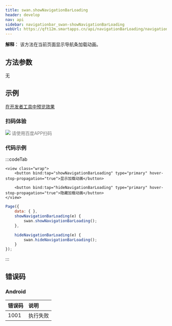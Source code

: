 ```yaml
---
title: swan.showNavigationBarLoading
header: develop
nav: api
sidebar: navigationbar_swan-showNavigationBarLoading
webUrl: https://qft12m.smartapps.cn/api/navigationBarLoading/navigationBarLoading
---
```


**解释**： 该方法在当前页面显示导航条加载动画。

## 方法参数 

无

## 示例

<a href="swanide://fragment/072bca954324649b05962f16c9d69de61574136587133" title="在开发者工具中预览效果" target="_self">在开发者工具中预览效果</a>

### 扫码体验

<div class='scan-code-container'>
    <img src="https://b.bdstatic.com/miniapp/assets/images/doc_demo/navigationBarLoading.png" class="demo-qrcode-image" />
    <font color=#777 12px>请使用百度APP扫码</font>
</div>

### 代码示例 

:::codeTab
```swan
<view class="wrap">
    <button bind:tap="showNavigationBarLoading" type="primary" hover-stop-propagation="true">显示加载动画</button>

    <button bind:tap="hideNavigationBarLoading" type="primary" hover-stop-propagation="true">隐藏加载动画</button>
</view>
```

```js
Page({
    data: { },
    showNavigationBarLoading(e) {
        swan.showNavigationBarLoading();
    },

    hideNavigationBarLoading(e) {
        swan.hideNavigationBarLoading();
    }
});
```
:::
##  错误码

### Android 

|错误码|说明|
|:--|:--|
|1001|执行失败   |

